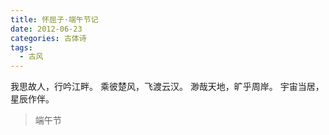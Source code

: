 ```yaml
---
title: 怀屈子·端午节记
date: 2012-06-23
categories: 古体诗
tags:
  - 古风
---
```


我思故人，行吟江畔。
乘彼楚风，飞渡云汉。<!--more-->
渺哉天地，旷乎周岸。
宇宙当居，星辰作伴。

> 端午节